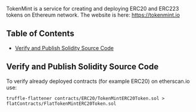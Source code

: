 TokenMint is a service for creating and deploying ERC20 and ERC223 tokens on Ethereum network.
The website is here: https://tokenmint.io

## Table of Contents

- [Verify and Publish Solidity Source Code](#verify-and-publish-solidity-source-code)


## Verify and Publish Solidity Source Code

To verify already deployed contracts (for example ERC20) on etherscan.io use:
```
truffle-flattener contracts/ERC20/TokenMintERC20Token.sol > flatContracts/FlatTokenMintERC20Token.sol
```
